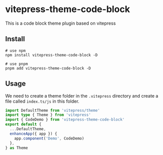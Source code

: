 # vitepress-theme-code-block

This is a code block theme plugin based on vitepress

## Install

```shell
# use npm
npm install vitepress-theme-code-block -D

# use pnpm
pnpm add vitepress-theme-code-block -D

```

## Usage

We need to create a theme folder in the `.vitepress` directory and create a file called `index.ts/js` in this folder.

```ts
import DefaultTheme from 'vitepress/theme'
import type { Theme } from 'vitepress'
import { CodeDemo } from 'vitepress-theme-code-block'
export default {
  ...DefaultTheme,
  enhanceApp({ app }) {
    app.component('Demo', CodeDemo)
  },
} as Theme

```
